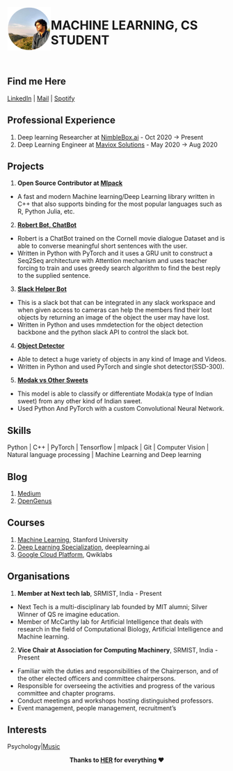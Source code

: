 <p align="left">
<img src="https://github.com/Aakash-kaushik/Aakash-kaushik/blob/homepage/Me.png?raw=true" width="100px" height="100px" alt="Aakash Kaushik" align="left">
<h1>MACHINE LEARNING, CS STUDENT</h1><br>
</p>

## Find me Here
[LinkedIn](https://www.linkedin.com/in/kaushikaakash7539/)    |    <a href="mailto:kaushikaakash7539@gmail.com?subject=Hello from you homepage&body=Message">Mail</a>    |    [Spotify](https://open.spotify.com/user/nu45gm4u9aahlsxhzt2vpige5?si=NpVR2X_rQlKyYlRLk9bdgA) 
 
## Professional Experience 
 
 1. Deep learning Researcher at [NimbleBox.ai](https://www.nimblebox.ai/) - Oct 2020 -> Present
 2. Deep Learning Engineer at [Maviox Solutions](https://www.mavoix.in/) - May 2020 -> Aug 2020

## Projects 

1. **Open Source Contributor at [Mlpack](https://github.com/Aakash-kaushik/mlpack)**
- A fast and modern Machine learning/Deep Learning library written in C++ that also supports binding for the most popular languages such as R, Python Julia, etc.

2. **[Robert Bot, ChatBot](https://github.com/Aakash-kaushik/robert_bot)**
- Robert is a ChatBot trained on the Cornell movie dialogue Dataset and is able to converse meaningful short sentences with the user.
- Written in Python with PyTorch and it uses a GRU unit to construct a Seq2Seq architecture with Attention mechanism and uses teacher forcing to train and uses greedy search algorithm to find the best reply to the supplied sentence.

3. **[Slack Helper Bot](https://github.com/Aakash-kaushik/obj_detection)**
- This is a slack bot that can be integrated in any slack workspace and when given access to cameras can help the members find their lost objects by returning an image of the object the user may have lost.
- Written in Python and uses mmdetection for the object detection backbone and the python slack API to control the slack bot.

4. **[Object Detector](https://github.com/Aakash-kaushik/object_detection)**
- Able to detect a huge variety of objects in any kind of Image and Videos.
- Written in Python and used PyTorch and single shot detector(SSD-300).

5. **[Modak vs Other Sweets](https://github.com/Aakash-kaushik/image_classification)**
- This model is able to classify or differentiate Modak(a type of Indian sweet) from any other kind of Indian sweet.
- Used Python And PyTorch with a custom Convolutional Neural Network.

## Skills

Python | C++ | PyTorch | Tensorflow | mlpack | Git | Computer Vision | Natural language processing | Machine Learning and Deep learning

## Blog

1. [Medium](https://medium.com/@kaushikaakash7539)
2. [OpenGenus](https://iq.opengenus.org/author/aakash/)

## Courses 

1. [Machine Learning](https://coursera.org/share/df5c93ec7919e71d0fb522d65bef0e7f), Stanford University
2. [Deep Learning Specialization](https://coursera.org/share/aec8b85e40bee9fd4e9e41ed0cab6804), deeplearning.ai
3. [Google Cloud Platform](https://www.qwiklabs.com/public_profiles/20a74651-c07d-4616-984a-54b49fb8265e), Qwiklabs

## Organisations 

1.  **Member at Next tech lab**, SRMIST, India - Present
- Next Tech is a multi-disciplinary lab founded by MIT alumni; Silver Winner of QS re imagine education.
- Member of McCarthy lab for Artificial Intelligence that
deals with research in the field of Computational Biology, Artificial Intelligence and Machine learning.

2. **Vice Chair at Association for Computing Machinery**, SRMIST, India - Present
- Familiar with the duties and responsibilities of the Chairperson, and of the other elected officers and committee chairpersons.
- Responsible for overseeing the activities and progress of the various committee and chapter programs.
- Conduct meetings and workshops hosting distinguished professors.
- Event management, people management, recruitment’s

## Interests 

Psychology|[Music](https://open.spotify.com/user/nu45gm4u9aahlsxhzt2vpige5?si=M0uZATdeSCGFirQP9WjjvQ) 

<p align="center"><b>Thanks to <a href="https://www.linkedin.com/in/smrutiraushan/">HER</a> for everything ❤️</b></p> 

